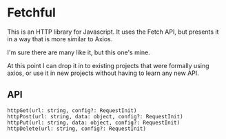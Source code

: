 # Fetchful

This is an HTTP library for Javascript. It uses the Fetch API, but presents it in a way that is more similar to Axios. 

I'm sure there are many like it, but this one's mine.

At this point I can drop it in to existing projects that were formally using axios, or use it in new projects without having to learn any new API.  

## API

```
httpGet(url: string, config?: RequestInit)
httpPost(url: string, data: object, config?: RequestInit)
httpPut(url: string, data: object, config?: RequestInit)
httpDelete(url: string, config?: RequestInit)
```
